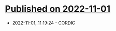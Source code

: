 # [Published on 2022-11-01](index.md)

* [2022-11-01, 11:19:24](https://news.ycombinator.com/item?id=33419659) - [CORDIC](https://en.wikipedia.org/wiki/CORDIC)
